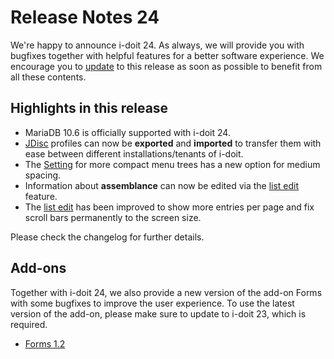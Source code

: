 # Release Notes 24

We're happy to announce i-doit 24. As always, we will provide you with bugfixes together with helpful features for a better software experience. We encourage you to [update](../../wartung-und-betrieb/update-einspielen.md) to this release as soon as possible to benefit from all these contents.

## Highlights in this release

-   MariaDB 10.6 is officially supported with i-doit 24.
-   [JDisc](../../_archiv/jdisc-discovery.md) profiles can now be **exported** and **imported** to transfer them with ease between different installations/tenants of i-doit.
-   The [Setting](../../administration/verwaltung/benutzereinstellungen/index.md) for more compact menu trees has a new option for medium spacing.
-   Information about **assemblance** can now be edited via the [list edit](../../effizientes-dokumentieren/listeneditierung.md) feature.
-   The [list edit](../../effizientes-dokumentieren/listeneditierung.md) has been improved to show more entries per page and fix scroll bars permanently to the screen size.

Please check the changelog for further details.

## Add-ons

Together with i-doit 24, we also provide a new version of the add-on Forms with some bugfixes to improve the user experience. To use the latest version of the add-on, please make sure to update to i-doit 23, which is required.

-   [Forms 1.2](../../i-doit-add-ons/forms/index.md)
